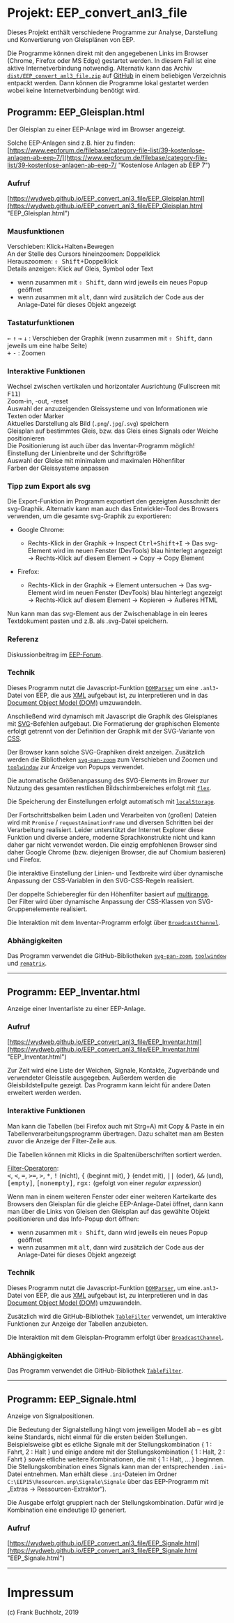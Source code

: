 # Projekt: EEP_convert_anl3_file

Dieses Projekt enthält verschiedene Programme zur Analyse, Darstellung und Konvertierung von Gleisplänen von EEP.

Die Programme können direkt mit den angegebenen Links im Browser (Chrome, Firefox oder MS Edge) gestartet werden. In diesem Fall ist eine aktive Internetverbindung notwendig.
Alternativ kann das Archiv [`dist/EEP_convert_anl3_file.zip`](https://github.com/FrankBuchholz/EEP_convert_anl3_file/raw/master/dist/EEP_convert_anl3_file.zip) auf [GitHub](https://github.com/FrankBuchholz/EEP_convert_anl3_file) in einem beliebigen Verzeichnis entpackt werden. Dann können die Programme lokal gestartet werden wobei keine Internetverbindung benötigt wird.

## Programm: EEP_Gleisplan.html

Der Gleisplan zu einer EEP-Anlage wird im Browser angezeigt.

Solche EEP-Anlagen sind z.B. hier zu finden:  
[https://www.eepforum.de/filebase/category-file-list/39-kostenlose-anlagen-ab-eep-7/](https://www.eepforum.de/filebase/category-file-list/39-kostenlose-anlagen-ab-eep-7/ "Kostenlose Anlagen ab EEP 7")

### Aufruf

[https://wydweb.github.io/EEP_convert_anl3_file/EEP_Gleisplan.html](https://wydweb.github.io/EEP_convert_anl3_file/EEP_Gleisplan.html "EEP_Gleisplan.html")

### Mausfunktionen

Verschieben: Klick+Halten+Bewegen  
An der Stelle des Cursors hineinzoomen: Doppelklick  
Herauszoomen: <kbd>&#x21E7; Shift</kbd>+Doppelklick  
Details anzeigen: Klick auf Gleis, Symbol oder Text

- wenn zusammen mit <kbd>&#x21E7; Shift</kbd>, dann wird jeweils ein neues Popup geöffnet
- wenn zusammen mit <kbd>alt</kbd>, dann wird zusätzlich der Code aus der Anlage-Datei für dieses Objekt angezeigt

### Tastaturfunktionen

<kbd>&larr;</kbd> <kbd>&uarr;</kbd> <kbd>&rarr;</kbd> <kbd>&darr;</kbd> : Verschieben der Graphik (wenn zusammen mit <kbd>&#x21E7; Shift</kbd>, dann jeweils um eine halbe Seite)  
<kbd>+</kbd> <kbd>-</kbd> : Zoomen

### Interaktive Funktionen

Wechsel zwischen vertikalen und horizontaler Ausrichtung (Fullscreen mit <kbd>F11</kbd>)  
Zoom-in, -out, -reset  
Auswahl der anzuzeigenden Gleissysteme und von Informationen wie Texten oder Marker  
Aktuelles Darstellung als Bild (`.png`/`.jpg`/`.svg`) speichern  
Gleisplan auf bestimmtes Gleis, bzw. das Gleis eines Signals oder Weiche positionieren  
Die Positionierung ist auch über das Inventar-Programm möglich!  
Einstellung der Linienbreite und der Schriftgröße  
Auswahl der Gleise mit minimalem und maximalen Höhenfilter  
Farben der Gleissysteme anpassen

### Tipp zum Export als svg

Die Export-Funktion im Programm exportiert den gezeigten Ausschnitt der svg-Graphik.
Alternativ kann man auch das Entwickler-Tool des Browsers verwenden, um die gesamte svg-Graphik zu exportieren:

- Google Chrome:
  - Rechts-Klick in der Graphik &rarr; Inspect <kbd>Ctrl+Shift+I</kbd> &rarr; Das svg-Element wird im neuen Fenster (DevTools) blau hinterlegt angezeigt &rarr; Rechts-Klick auf diesem Element &rarr; Copy &rarr; Copy Element

- Firefox:
  - Rechts-Klick in der Graphik &rarr; Element untersuchen &rarr; Das svg-Element wird im neuen Fenster (DevTools) blau hinterlegt angezeigt &rarr; Rechts-Klick auf diesem Element &rarr; Kopieren &rarr; Äußeres HTML

Nun kann man das svg-Element aus der Zwischenablage in ein leeres Textdokument pasten und z.B. als .svg-Datei speichern.

### Referenz

Diskussionbeitrag im [EEP-Forum](https://www.eepforum.de/forum/thread/26770-eep-gleisplan-im-browser-anzeigen-javascript-projekt).

### Technik

Dieses Programm nutzt die Javascript-Funktion [`DOMParser`](https://www.w3schools.com/xml/xml_parser.asp) um eine `.anl3`-Datei von EEP, die aus [XML](https://www.w3schools.com/xml/xml_tree.asp) aufgebaut ist, zu interpretieren und in das [Document Object Model (DOM)](https://www.w3schools.com/xml/xml_dom.asp) umzuwandeln.

Anschließend wird dynamisch mit Javascript die Graphik des Gleisplanes mit [SVG](https://www.w3schools.com/html/html5_svg.asp)-Befehlen aufgebaut. Die Formatierung der graphischen Elemente erfolgt getrennt von der Definition der Graphik mit der SVG-Variante von [CSS](https://www.w3schools.com/html/html_css.asp).

Der Browser kann solche SVG-Graphiken direkt anzeigen. Zusätzlich werden die Bibliotheken [`svg-pan-zoom`](https://github.com/ariutta/svg-pan-zoom) zum Verschieben und Zoomen und [`toolwindow`](https://github.com/fluffynuts/toolwindow) zur Anzeige von Popups verwendet.

Die automatische Größenanpassung des SVG-Elements im Brower zur Nutzung des gesamten restlichen Bildschirmbereiches erfolgt mit [`flex`](https://www.w3schools.com/css/css3_flexbox.asp).

Die Speicherung der Einstellungen erfolgt automatisch mit [`localStorage`](https://www.w3schools.com/html/html5_webstorage.asp).

Der Fortschrittsbalken beim Laden und Verarbeiten von (großen) Dateien wird mit `Promise` / `requestAnimationFrame` und diversen Schritten bei der Verarbeitung realisiert. Leider unterstützt der Internet Explorer diese Funktion und diverse andere, moderne Sprachkonstrukte nicht und kann daher gar nicht verwendet werden. Die einzig empfohlenen Browser sind daher Google Chrome (bzw. diejenigen Browser, die auf Chomium basieren) und Firefox.

Die interaktive Einstellung der Linien- und Textbreite wird über dynamische Anpassung der CSS-Variablen in den SVG-CSS-Regeln realisiert.

Der doppelte Schieberegler für den Höhenfilter basiert auf [multirange](https://leaverou.github.io/multirange/).  
Der Filter wird über dynamische Anpassung der CSS-Klassen von SVG-Gruppenelemente realisiert.

Die Interaktion mit dem Inventar-Programm erfolgt über [`BroadcastChannel`](https://developer.mozilla.org/de/docs/Web/API/BroadcastChannel).

### Abhängigkeiten

Das Programm verwendet die GitHub-Bibliotheken [`svg-pan-zoom`](https://github.com/ariutta/svg-pan-zoom), [`toolwindow`](https://github.com/fluffynuts/toolwindow) und [`rematrix`](https://github.com/jlmakes/rematrix).

---

## Programm: EEP_Inventar.html

Anzeige einer Inventarliste zu einer EEP-Anlage.

### Aufruf

[https://wydweb.github.io/EEP_convert_anl3_file/EEP_Inventar.html](https://wydweb.github.io/EEP_convert_anl3_file/EEP_Inventar.html "EEP_Inventar.html")

Zur Zeit wird eine Liste der Weichen, Signale, Kontakte, Zugverbände und verwendeter Gleisstile ausgegeben. Außerdem werden die Gleisbildstellpulte gezeigt. Das Programm kann leicht für andere Daten erweitert werden werden.

### Interaktive Funktionen

Man kann die Tabellen (bei Firefox auch mit Strg+A) mit Copy & Paste in ein Tabellenverarbeitungsprogramm übertragen. Dazu schaltet man am Besten zuvor die Anzeige der Filter-Zeile aus.

Die Tabellen können mit Klicks in die Spaltenüberschriften sortiert werden.

[Filter-Operatoren](https://github.com/koalyptus/TableFilter/wiki/4.-Filter-operators):  
<kbd>&lt;</kbd>, <kbd>&lt;</kbd>, <kbd>=</kbd>, <kbd>&gt;=</kbd>, <kbd>&gt;</kbd>, <kbd>*</kbd>, <kbd>!</kbd> (nicht), <kbd>{</kbd> (beginnt mit), <kbd>}</kbd> (endet mit), <kbd>||</kbd> (oder), <kbd>&amp;&amp;</kbd> (und), <kbd>[empty]</kbd>, <kbd>[nonempty]</kbd>, <kbd>rgx:</kbd> (gefolgt von einer _regular expression_)

Wenn man in einem weiteren Fenster oder einer weiteren Karteikarte des Browsers den Gleisplan für die gleiche EEP-Anlage-Datei öffnet, dann kann man über die Links von Gleisen den Gleisplan auf das gewählte Objekt positionieren und das Info-Popup dort öffnen:

- wenn zusammen mit <kbd>&#x21E7; Shift</kbd>, dann wird jeweils ein neues Popup geöffnet
- wenn zusammen mit <kbd>alt</kbd>, dann wird zusätzlich der Code aus der Anlage-Datei für dieses Objekt angezeigt

### Technik

Dieses Programm nutzt die Javascript-Funktion [`DOMParser`](https://www.w3schools.com/xml/xml_parser.asp), um eine`.anl3`-Datei von EEP, die aus [XML](https://www.w3schools.com/xml/xml_tree.asp) aufgebaut ist, zu interpretieren und in das [Document Object Model (DOM)](https://www.w3schools.com/xml/xml_dom.asp) umzuwandeln.

Zusätzlich wird die GitHub-Bibliothek [`TableFilter`](https://github.com/koalyptus/TableFilter) verwendet, um interaktive Funktionen zur Anzeige der Tabellen anzubieten.

Die Interaktion mit dem Gleisplan-Programm erfolgt über [`BroadcastChannel`](https://developer.mozilla.org/de/docs/Web/API/BroadcastChannel).

### Abhängigkeiten

Das Programm verwendet die GitHub-Bibliothek [`TableFilter`](https://github.com/koalyptus/TableFilter).

---

## Programm: EEP_Signale.html

Anzeige von Signalpositionen.

Die Bedeutung der Signalstellung hängt vom jeweiligen Modell ab – es gibt keine Standards, nicht einmal für die ersten beiden Stellungen.
Beispielsweise gibt es etliche Signale mit der Stellungskombination { 1 : Fahrt, 2 : Halt } und einige andere mit der Stellungskombination { 1 : Halt, 2 : Fahrt } sowie etliche weitere Kombinationen, die mit { 1 : Halt, … } beginnen.
Die Stellungskombination eines Signals kann man der entsprechenden `.ini`-Datei entnehmen. Man erhält diese `.ini`-Dateien im Ordner `C:\EEP15\Resourcen.unp\Signale\Signale` über das EEP-Programm mit „Extras → Ressourcen-Extraktor“).

Die Ausgabe erfolgt gruppiert nach der Stellungskombination. Dafür wird je Kombination eine eindeutige ID generiert.

### Aufruf

[https://wydweb.github.io/EEP_convert_anl3_file/EEP_Signale.html](https://wydweb.github.io/EEP_convert_anl3_file/EEP_Signale.html "EEP_Signale.html")

---

# Impressum

(c) Frank Buchholz, 2019
